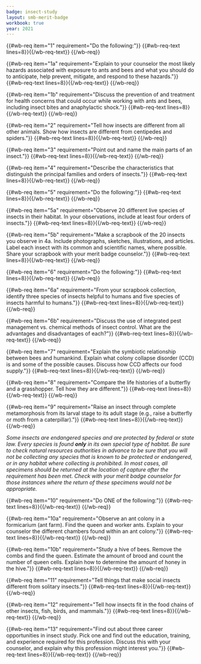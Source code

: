 ```yaml
---
badge: insect-study
layout: smb-merit-badge
workbook: true
year: 2021
---
```



{{#wb-req item="1" requirement="Do the following:"}}
{{#wb-req-text lines=8}}{{/wb-req-text}}
{{/wb-req}}

{{#wb-req item="1a" requirement="Explain to your counselor the most likely hazards associated with exposure to ants and bees and what you should do to anticipate, help prevent, mitigate, and respond to these hazards."}}
{{#wb-req-text lines=8}}{{/wb-req-text}}
{{/wb-req}}

{{#wb-req item="1b" requirement="Discuss the prevention of and treatment for health concerns that could occur while working with ants and bees, including insect bites and anaphylactic shock."}}
{{#wb-req-text lines=8}}{{/wb-req-text}}
{{/wb-req}}

{{#wb-req item="2" requirement="Tell how insects are different from all other animals. Show how insects are different from centipedes and spiders."}}
{{#wb-req-text lines=8}}{{/wb-req-text}}
{{/wb-req}}

{{#wb-req item="3" requirement="Point out and name the main parts of an insect."}}
{{#wb-req-text lines=8}}{{/wb-req-text}}
{{/wb-req}}

{{#wb-req item="4" requirement="Describe the characteristics that distinguish the principal families and orders of insects."}}
{{#wb-req-text lines=8}}{{/wb-req-text}}
{{/wb-req}}

{{#wb-req item="5" requirement="Do the following:"}}
{{#wb-req-text lines=8}}{{/wb-req-text}}
{{/wb-req}}

{{#wb-req item="5a" requirement="Observe 20 different live species of insects in their habitat. In your observations, include at least four orders of insects."}}
{{#wb-req-text lines=8}}{{/wb-req-text}}
{{/wb-req}}

{{#wb-req item="5b" requirement="Make a scrapbook of the 20 insects you observe in 4a. Include photographs, sketches, illustrations, and articles. Label each insect with its common and scientific names, where possible. Share your scrapbook with your merit badge counselor."}}
{{#wb-req-text lines=8}}{{/wb-req-text}}
{{/wb-req}}

{{#wb-req item="6" requirement="Do the following:"}}
{{#wb-req-text lines=8}}{{/wb-req-text}}
{{/wb-req}}

{{#wb-req item="6a" requirement="From your scrapbook collection, identify three species of insects helpful to humans and five species of insects harmful to humans."}}
{{#wb-req-text lines=8}}{{/wb-req-text}}
{{/wb-req}}

{{#wb-req item="6b" requirement="Discuss the use of integrated pest management vs. chemical methods of insect control. What are the advantages and disadvantages of each?"}}
{{#wb-req-text lines=8}}{{/wb-req-text}}
{{/wb-req}}

{{#wb-req item="7" requirement="Explain the symbiotic relationship between bees and humankind. Explain what colony collapse disorder (CCD) is and some of the possible causes. Discuss how CCD affects our food supply."}}
{{#wb-req-text lines=8}}{{/wb-req-text}}
{{/wb-req}}

{{#wb-req item="8" requirement="Compare the life histories of a butterfly and a grasshopper. Tell how they are different."}}
{{#wb-req-text lines=8}}{{/wb-req-text}}
{{/wb-req}}

{{#wb-req item="9" requirement="Raise an insect through complete metamorphosis from its larval stage to its adult stage (e.g., raise a butterfly or moth from a caterpillar)."}}
{{#wb-req-text lines=8}}{{/wb-req-text}}
{{/wb-req}}

*Some insects are endangered species and are protected by federal or state law. Every species is found **only** in its own special type of habitat. Be sure to check natural resources authorities in advance to be sure that you will not be collecting any species that is known to be protected or endangered, or in any habitat where collecting is prohibited. In most cases, all specimens should be returned at the location of capture after the requirement has been met. Check with your merit badge counselor for those instances where the return of these specimens would not be appropriate.*

{{#wb-req item="10" requirement="Do ONE of the following:"}}
{{#wb-req-text lines=8}}{{/wb-req-text}}
{{/wb-req}}

{{#wb-req item="10a" requirement="Observe an ant colony in a formicarium (ant farm). Find the queen and worker ants. Explain to your counselor the different chambers found within an ant colony."}}
{{#wb-req-text lines=8}}{{/wb-req-text}}
{{/wb-req}}

{{#wb-req item="10b" requirement="Study a hive of bees. Remove the combs and find the queen. Estimate the amount of brood and count the number of queen cells. Explain how to determine the amount of honey in the hive."}}
{{#wb-req-text lines=8}}{{/wb-req-text}}
{{/wb-req}}

{{#wb-req item="11" requirement="Tell things that make social insects different from solitary insects."}}
{{#wb-req-text lines=8}}{{/wb-req-text}}
{{/wb-req}}

{{#wb-req item="12" requirement="Tell how insects fit in the food chains of other insects, fish, birds, and mammals."}}
{{#wb-req-text lines=8}}{{/wb-req-text}}
{{/wb-req}}

{{#wb-req item="13" requirement="Find out about three career opportunities in insect study. Pick one and find out the education, training, and experience required for this profession. Discuss this with your counselor, and explain why this profession might interest you."}}
{{#wb-req-text lines=8}}{{/wb-req-text}}
{{/wb-req}}
